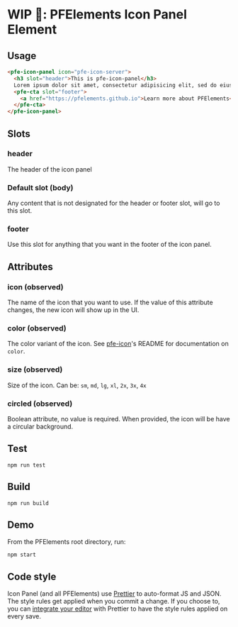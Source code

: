 # WIP 🐣: PFElements Icon Panel Element

## Usage

```html
<pfe-icon-panel icon="pfe-icon-server">
  <h3 slot="header">This is pfe-icon-panel</h3>
  Lorem ipsum dolor sit amet, consectetur adipisicing elit, sed do eiusmod tempor incididunt ut labore et dolore magna aliqua.
  <pfe-cta slot="footer">
    <a href="https://pfelements.github.io">Learn more about PFElements</a>
  </pfe-cta>
</pfe-icon-panel>
```

## Slots

### header
The header of the icon panel

### Default slot (body)
Any content that is not designated for the header or footer slot, will go to this slot.

### footer
Use this slot for anything that you want in the footer of the icon panel.

## Attributes

### icon (observed)

The name of the icon that you want to use. If the value of this attribute changes, the new icon will show up in the UI.

### color (observed)

The color variant of the icon.  See [pfe-icon](../pfe-icon/README.md)'s README for documentation on `color`.

### size (observed)

Size of the icon.  Can be: `sm`, `md`, `lg`, `xl`, `2x`, `3x`, `4x`


### circled (observed)

Boolean attribute, no value is required.  When provided, the icon will be have a circular background.

## Test

    npm run test

## Build

    npm run build

## Demo

From the PFElements root directory, run:

    npm start

## Code style

Icon Panel (and all PFElements) use [Prettier][prettier] to auto-format JS and JSON. The style rules get applied when you commit a change. If you choose to, you can [integrate your editor][prettier-ed] with Prettier to have the style rules applied on every save.

[prettier]: https://github.com/prettier/prettier/
[prettier-ed]: https://prettier.io/docs/en/editors.html
[web-component-tester]: https://github.com/Polymer/web-component-tester
